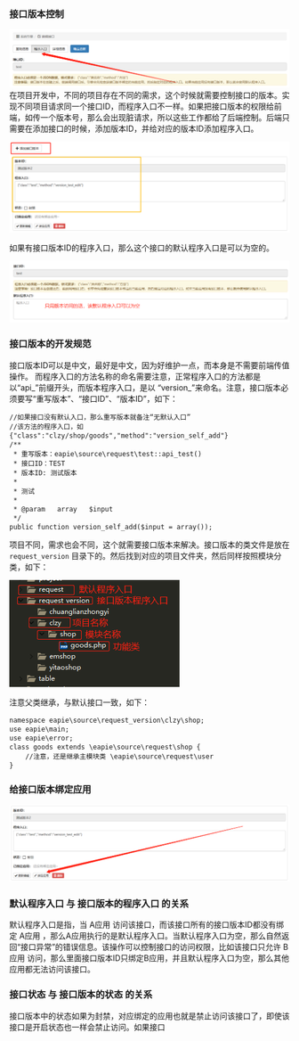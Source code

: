 ### 接口版本控制
![输入图片说明](../images/引擎架构/接口版本控制-1.png "接口版本控制-1.png")
在项目开发中，不同的项目存在不同的需求，这个时候就需要控制接口的版本。实现不同项目请求同一个接口ID，而程序入口不一样。如果把接口版本的权限给前端，如传一个版本号，那么会出现脏请求，所以这些工作都给了后端控制。后端只需要在添加接口的时候，添加版本ID，并给对应的版本ID添加程序入口。

![输入图片说明](../images/引擎架构/接口版本控制-2.png "接口版本控制-2.png")

如果有接口版本ID的程序入口，那么这个接口的默认程序入口是可以为空的。

![输入图片说明](../images/引擎架构/接口版本控制-3.png "接口版本控制-3.png")

### 接口版本的开发规范
接口版本ID可以是中文，最好是中文，因为好维护一点，而本身是不需要前端传值操作。
而程序入口的方法名称的命名需要注意，正常程序入口的方法都是以“api_”前缀开头，而版本程序入口，是以 “version_”来命名。注意，接口版本必须要写“重写版本”、“接口ID”、“版本ID”，如下：
```
//如果接口没有默认入口，那么重写版本就备注“无默认入口”
//该方法的程序入口，如{"class":"clzy/shop/goods","method":"version_self_add"}
/**
 * 重写版本：eapie\source\request\test::api_test()  
 * 接口ID：TEST
 * 版本ID: 测试版本
 * 
 * 测试
 * 
 * @param	array	$input
 */
public function version_self_add($input = array());
```
项目不同，需求也会不同，这个就需要接口版本来解决。接口版本的类文件是放在 `request_version` 目录下的。然后找到对应的项目文件夹，然后同样按照模块分类，如下：

![输入图片说明](../images/引擎架构/接口版本控制-4.png "接口版本控制-4.png")

注意父类继承，与默认接口一致，如下：
```
namespace eapie\source\request_version\clzy\shop;
use eapie\main;
use eapie\error;
class goods extends \eapie\source\request\shop {
    //注意，还是继承主模块类 \eapie\source\request\user    
}
```

### 给接口版本绑定应用
![输入图片说明](../images/引擎架构/给接口版本绑定应用-1.png "给接口版本绑定应用.png")


### 默认程序入口 与 接口版本的程序入口 的关系
默认程序入口是指，当 A应用 访问该接口，而该接口所有的接口版本ID都没有绑定 A应用 ，那么A应用执行的是默认程序入口。当默认程序入口为空，那么自然返回“接口异常”的错误信息。该操作可以控制接口的访问权限，比如该接口只允许 B应用 访问，那么里面接口版本ID只绑定B应用，并且默认程序入口为空，那么其他应用都无法访问该接口。

### 接口状态 与 接口版本的状态 的关系
接口版本中的状态如果为封禁，对应绑定的应用也就是禁止访问该接口了，即使该接口是开启状态也一样会禁止访问。如果接口








